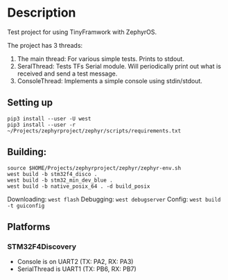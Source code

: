 # Description

Test project for using TinyFramwork with ZephyrOS.

The project has 3 threads:
1. The main thread: For various simple tests. Prints to stdout.
2. SeralThread: Tests TFs Serial module. Will periodically print out what is received and send a test message.
3. ConsoleThread: Implements a simple console using stdin/stdout.

## Setting up
```
pip3 install --user -U west
pip3 install --user -r ~/Projects/zephyrproject/zephyr/scripts/requirements.txt
```


## Building:

```
source $HOME/Projects/zephyrproject/zephyr/zephyr-env.sh
west build -b stm32f4_disco .
west build -b stm32_min_dev_blue .
west build -b native_posix_64 . -d build_posix

```

Downloading: `west flash`
Debugging: `west debugserver`
Config: `west build -t guiconfig`


## Platforms

### STM32F4Discovery
* Console is on UART2 (TX: PA2, RX: PA3)
* SerialThread is UART1 (TX: PB6, RX: PB7)
